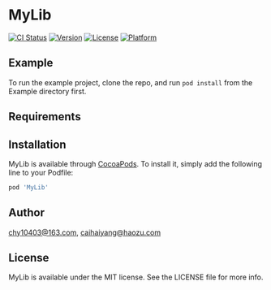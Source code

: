 # MyLib

[![CI Status](https://img.shields.io/travis/chy10403@163.com/MyLib.svg?style=flat)](https://travis-ci.org/chy10403@163.com/MyLib)
[![Version](https://img.shields.io/cocoapods/v/MyLib.svg?style=flat)](https://cocoapods.org/pods/MyLib)
[![License](https://img.shields.io/cocoapods/l/MyLib.svg?style=flat)](https://cocoapods.org/pods/MyLib)
[![Platform](https://img.shields.io/cocoapods/p/MyLib.svg?style=flat)](https://cocoapods.org/pods/MyLib)

## Example

To run the example project, clone the repo, and run `pod install` from the Example directory first.

## Requirements

## Installation

MyLib is available through [CocoaPods](https://cocoapods.org). To install
it, simply add the following line to your Podfile:

```ruby
pod 'MyLib'
```

## Author

chy10403@163.com, caihaiyang@haozu.com

## License

MyLib is available under the MIT license. See the LICENSE file for more info.
